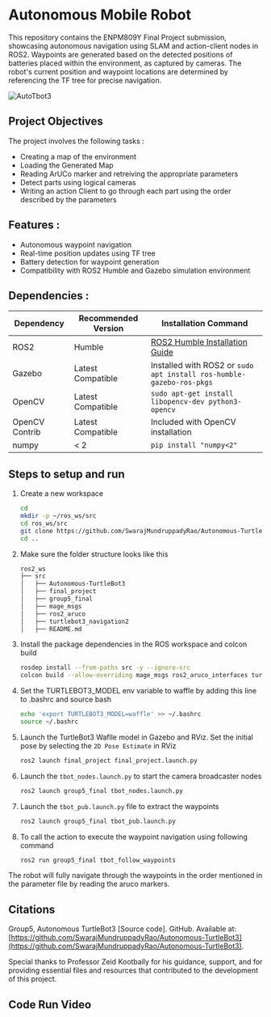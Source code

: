 # Autonomous Mobile Robot 
This repository contains the ENPM809Y Final Project submission, showcasing autonomous navigation using SLAM and action-client nodes in ROS2. Waypoints are generated based on the detected positions of batteries placed within the environment, as captured by cameras. The robot's current position and waypoint locations are determined by referencing the TF tree for precise navigation.

![AutoTbot3](https://github.com/user-attachments/assets/97ce8b00-cfc0-480e-aa2c-45290c846825)


## Project Objectives  
The project involves the following tasks : 
- Creating a map of the environment
- Loading the Generated Map
- Reading ArUCo marker and retreiving the appropriate parameters
- Detect parts using logical cameras
- Writing an action Client to go through each part using the order described by the parameters


## Features : 
- Autonomous waypoint navigation
- Real-time position updates using TF tree
- Battery detection for waypoint generation
- Compatibility with ROS2 Humble and Gazebo simulation environment

## Dependencies :
| Dependency       | Recommended Version  | Installation Command                                                                 |
|------------------|----------------------|--------------------------------------------------------------------------------------|
| ROS2             | Humble               | [ROS2 Humble Installation Guide](https://docs.ros.org/en/humble/Installation.html)   |
| Gazebo           | Latest Compatible    | Installed with ROS2 or `sudo apt install ros-humble-gazebo-ros-pkgs`                 |
| OpenCV           | Latest Compatible    | `sudo apt-get install libopencv-dev python3-opencv`                                  |
| OpenCV Contrib   | Latest Compatible    | Included with OpenCV installation                                                    |
| numpy            | < 2                  | `pip install "numpy<2"`                                                              |


## Steps to setup and run

1. Create a new workspace

    ```bash
    cd  
    mkdir -p ~/ros_ws/src
    cd ros_ws/src
    git clone https://github.com/SwarajMundruppadyRao/Autonomous-TurtleBot3.git
    cd ..
    ```

2. Make sure the folder structure looks like this 
    ``` bash 
    ros2_ws  
    ├── src
    │   ├── Autonomous-TurtleBot3
    │   ├── final_project
    │   ├── group5_final
    │   ├── mage_msgs
    │   ├── ros2_aruco
    │   ├── turtlebot3_navigation2
    │   ├── README.md
    ```

3. Install the package dependencies in the ROS workspace and colcon build 

    ```bash
    rosdep install --from-paths src -y --ignore-src
    colcon build --allow-overriding mage_msgs ros2_aruco_interfaces turtlebot3_navigation2
    ```

4. Set the TURTLEBOT3_MODEL env variable to waffle by adding this line to .bashrc and source bash

    ```bash
    echo 'export TURTLEBOT3_MODEL=waffle' >> ~/.bashrc
    source ~/.bashrc
    ```

5. Launch the TurtleBot3 Waflle model in Gazebo and RViz. Set the initial pose by selecting the ```2D Pose Estimate``` in RViz 

    ```bash
    ros2 launch final_project final_project.launch.py
    ```

6. Launch the ```tbot_nodes.launch.py``` to start the camera broadcaster nodes

    ```bash
    ros2 launch group5_final tbot_nodes.launch.py
    ```


7. Launch the ```tbot_pub.launch.py``` file to extract the waypoints

    ```bash
    ros2 launch group5_final tbot_pub.launch.py
    ```

8. To call the action to execute the waypoint navigation using following command 

    ```bash
    ros2 run group5_final tbot_follow_waypoints
    ```


The robot will fully navigate through the waypoints in the order mentioned in the parameter file by reading the aruco markers. 


## Citations

Group5, Autonomous TurtleBot3 [Source code]. GitHub. Available at: [https://github.com/SwarajMundruppadyRao/Autonomous-TurtleBot3](https://github.com/SwarajMundruppadyRao/Autonomous-TurtleBot3).

Special thanks to Professor Zeid Kootbally for his guidance, support, and for providing essential files and resources that contributed to the development of this project.


## Code Run Video 
